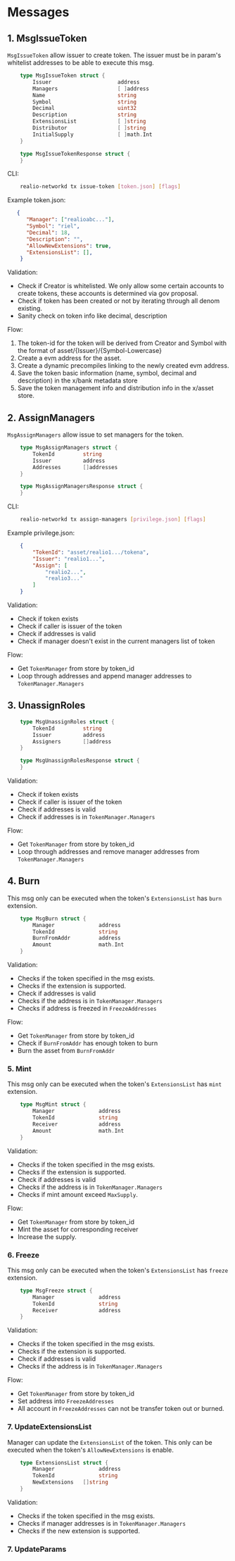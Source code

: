 <!--
order: 4
-->

# Messages

## 1. MsgIssueToken

`MsgIssueToken` allow issuer to create token. The issuer must be in param's whitelist addresses to be able to execute this msg.

```go
    type MsgIssueToken struct {
        Issuer                     address
        Managers                   [ ]address
        Name                       string   
        Symbol                     string   
        Decimal                    uint32   
        Description                string 
        ExtensionsList             [ ]string
        Distributor                [ ]string
        InitialSupply              [ ]math.Int
    }
```

```go
    type MsgIssueTokenResponse struct {
    }
```

CLI:

```bash
    realio-networkd tx issue-token [token.json] [flags]
```

Example token.json:

```json
   {
      "Manager": ["realioabc..."],
      "Symbol": "riel",
      "Decimal": 18,
      "Description": "",
      "AllowNewExtensions": true,
      "ExtensionsList": [],
    }
```

Validation:

- Check if Creator is whitelisted. We only allow some certain accounts to create tokens, these accounts is determined via gov proposal.
- Check if token has been created or not by iterating through all denom existing.
- Sanity check on token info like decimal, description

Flow:

1. The token-id for the token will be derived from Creator and Symbol with the format of asset/{Issuer}/{Symbol-Lowercase}
2. Create a evm address for the asset.
3. Create a dynamic precompiles linking to the newly created evm address.
4. Save the token basic information (name, symbol, decimal and description) in the x/bank metadata store
5. Save the token management info and distribution info in the x/asset store.

## 2. AssignManagers

`MsgAssignManagers` allow issue to set managers for the token.

```go
    type MsgAssignManagers struct {
        TokenId         string
        Issuer          address
        Addresses       []addresses
    }
```

```go
    type MsgAssignManagersResponse struct {
    }
```

CLI:

```bash
    realio-networkd tx assign-managers [privilege.json] [flags]
```

Example privilege.json:

```json
    {
        "TokenId": "asset/realio1.../tokena",
        "Issuer": "realio1...",
        "Assign": [
            "realio2...",
            "realio3..."
        ]
    }
```

Validation:

- Check if token exists
- Check if caller is issuer of the token
- Check if addresses is valid
- Check if manager doesn't exist in the current managers list of token

Flow:

- Get `TokenManager` from store by token_id
- Loop through addresses and append manager addresses to `TokenManager.Managers`

## 3. UnassignRoles

```go
    type MsgUnassignRoles struct {
        TokenId         string
        Issuer          address
        Assigners       []address
    }
```

```go
    type MsgUnassignRolesResponse struct {
    }
```

Validation:

- Check if token exists
- Check if caller is issuer of the token
- Check if addresses is valid
- Check if addresses is in `TokenManager.Managers` 

Flow:

- Get `TokenManager` from store by token_id
- Loop through addresses and remove manager addresses from `TokenManager.Managers`

## 4. Burn

This msg only can be executed when the token's `ExtensionsList` has `burn` extension.

```go
    type MsgBurn struct {
        Manager              address     
        TokenId              string     
        BurnFromAddr         address
        Amount               math.Int
    }
```

Validation:

- Checks if the token specified in the msg exists.
- Checks if the extension is supported.
- Check if addresses is valid
- Checks if the address is in `TokenManager.Managers`
- Checks if address is freezed in `FreezeAddresses`

Flow:

- Get `TokenManager` from store by token_id
- Check if `BurnFromAddr` has enough token to burn
- Burn the asset from `BurnFromAddr`

### 5. Mint

This msg only can be executed when the token's `ExtensionsList` has `mint` extension.

```go
    type MsgMint struct {
        Manager              address     
        TokenId              string
        Receiver             address
        Amount               math.Int
    }
```

Validation:

- Checks if the token specified in the msg exists.
- Checks if the extension is supported.
- Check if addresses is valid
- Checks if the address is in `TokenManager.Managers`
- Checks if mint amount exceed `MaxSupply`.

Flow:

- Get `TokenManager` from store by token_id
- Mint the asset for corresponding receiver
- Increase the supply.

### 6. Freeze

This msg only can be executed when the token's `ExtensionsList` has `freeze` extension.

```go
    type MsgFreeze struct {
        Manager              address     
        TokenId              string
        Receiver             address
    }
```

Validation:

- Checks if the token specified in the msg exists.
- Checks if the extension is supported.
- Check if addresses is valid
- Checks if the address is in `TokenManager.Managers`

Flow:

- Get `TokenManager` from store by token_id
- Set address into `FreezeAddresses`
- All account in `FreezeAddresses` can not be transfer token out or burned.

### 7. UpdateExtensionsList

Manager can update the `ExtensionsList` of the token. This only can be executed when the token's `AllowNewExtensions` is enable.

```go
    type ExtensionsList struct {
        Manager              address     
        TokenId              string
        NewExtensions   []string
    }
```

Validation:

- Checks if the token specified in the msg exists.
- Checks if manager addresses is in `TokenManager.Managers`
- Checks if the new extension is supported.

### 7. UpdateParams
